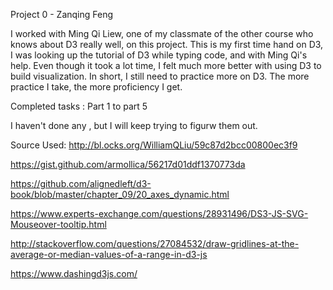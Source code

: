Project 0 - Zanqing Feng

I worked with Ming Qi Liew, one of my classmate of the other course who knows about D3 really well, on this project. This is my first time hand on D3, I was looking up the tutorial of D3 while typing code, and with Ming Qi's help. Even though it took a lot time, I felt much more better with using D3 to build visualization. In short, I still need to practice more on D3. The more practice I take, the more proficiency I get.

Completed tasks : Part 1 to part 5

I haven't done any , but I will keep trying to figurw them out.

Source Used:
http://bl.ocks.org/WilliamQLiu/59c87d2bcc00800ec3f9

https://gist.github.com/armollica/56217d01ddf1370773da

https://github.com/alignedleft/d3-book/blob/master/chapter_09/20_axes_dynamic.html

https://www.experts-exchange.com/questions/28931496/DS3-JS-SVG-Mouseover-tooltip.html

http://stackoverflow.com/questions/27084532/draw-gridlines-at-the-average-or-median-values-of-a-range-in-d3-js

https://www.dashingd3js.com/


